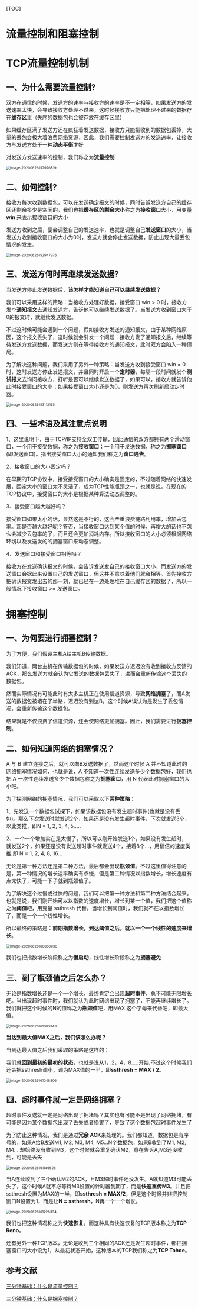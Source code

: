[TOC]

# 流量控制和阻塞控制

# TCP流量控制机制

## 一、为什么需要流量控制?

双方在通信的时候，发送方的速率与接收方的速率是不一定相等，如果发送方的发送速率太快，会导致接收方处理不过来，这时候接收方只能把处理不过来的数据存在**缓存区**里（失序的数据包也会被存放在缓存区里）

如果缓存区满了发送方还在疯狂着发送数据，接收方只能把收到的数据包丢掉，大量的丢包会极大着浪费网络资源，因此，我们需要控制发送方的发送速率，让接收方与发送方处于一种**动态平衡**才好

对发送方发送速率的控制，我们称之为**流量控制**

<img src="E:/black user/Java/有道云截图/image-20200626152926819.png" alt="image-20200626152926819" style="zoom:67%;" />



## 二、如何控制?

接收方每次收到数据包，可以在发送确定报文的时候，同时告诉发送方自己的缓存区还剩余多少是空闲的，我们也把**缓存区的剩余大小**称之为**接收窗口**大小，用变量 **win** 来表示接收窗口的大小

发送方收到之后，便会调整自己的发送速率，也就是调整自己**发送窗口**的大小，当发送方收到接收窗口的大小为0时，发送方就会停止发送数据，防止出现大量丢包情况的发生。

<img src="E:/black user/Java/有道云截图/image-20200626152947976.png" alt="image-20200626152947976" style="zoom:67%;" />



## 三、发送方何时再继续发送数据?

当发送方停止发送数据后，**该怎样才能知道自己可以继续发送数据？**

我们可以采用这样的策略：当接收方处理好数据，接受窗口 win > 0 时，接收方发个**通知报文**去通知发送方，告诉他可以继续发送数据了。当发送方收到窗口大于0的报文时，就继续发送数据。

不过这时候可能会遇到一个问题，假如接收方发送的通知报文，由于某种网络原因，这个报文丢失了，这时候就会引发一个问题：接收方发了通知报文后，继续等待发送方发送数据，而发送方则在等待接收方的通知报文，此时双方会陷入一种僵局。

为了解决这种问题，我们采用了另外一种策略：当发送方收到接受窗口 win = 0 时，这时发送方停止发送报文，并且同时开启一个**定时器**，每隔一段时间就发个**测试报文**去询问接收方，打听是否可以继续发送数据了，如果可以，接收方就告诉他此时接受窗口的大小；如果接受窗口大小还是为0，则发送方再次刷新启动定时器。

<img src="E:/black user/Java/有道云截图/image-20200626153112165.png" alt="image-20200626153112165" style="zoom:67%;" />





## 四、一些术语及其注意点说明

​	1、这里说明下，由于TCP/IP支持全双工传输，因此通信的双方都拥有两个滑动窗口，一个用于接受数据，称之为**接收窗口**；一个用于发送数据，称之为**拥塞窗口**(即发送窗口)。指出接受窗口大小的通知我们称之为**窗口通告**。

2、接收窗口的大小固定吗？

在早期的TCP协议中，接受接受窗口的大小确实是固定的，不过随着网络的快速发展，固定大小的窗口太不灵活了，成为TCP性能瓶颈之一，也就是说，在现在的TCP协议中，接受窗口的大小是根据某种算法动态调整的。

3、接受窗口越大越好吗？

接受窗口如果太小的话，显然这是不行的，这会严重浪费链路利用率，增加丢包率。那是否越大越好呢？答否，当接收窗口达到某个值的时候，再增大的话也不怎么会减少丢包率的了，而且还会更加消耗内存。所以接收窗口的大小必须根据网络环境以及发送发的的拥塞窗口来动态调整。

4、发送窗口和接受窗口相等吗？

接收方在发送确认报文的时候，会告诉发送发自己的接收窗口大小，而发送方的发送窗口会据此来设置自己的发送窗口，但这并不意味着他们就会相等。首先接收方把确认报文发出去的那一刻，就已经在一边处理堆在自己缓存区的数据了，所以一般情况下接收窗口 >= 发送窗口。





# 拥塞控制

## 一、为何要进行拥塞控制？

为了方便，我们假设主机A给主机B传输数据。

我们知道，两台主机在传输数据包的时候，如果发送方迟迟没有收到接收方反馈的ACK，那么发送方就会认为它发送的数据包丢失了，进而会重新传输这个丢失的数据包。

然而实际情况有可能此时有太多主机正在使用信道资源，导致**网络拥塞**了，而A发送的数据包被堵在了半路，迟迟没有到达B。这个时候A误认为是发生了丢包情况，会重新传输这个数据包。

结果就是不仅浪费了信道资源，还会使网络更加拥塞。因此，我们需要进行**拥塞控制**。



## 二、如何知道网络的拥塞情况？

A 与 B 建立连接之后，就可以向B发送数据了，然而这个时候 A 并不知道此时的网络拥塞情况如何，也就是说，A 不知道一次性连续发送多少个数据包好，我们也把 A 一次性连续发送多少个数据包称之为**拥塞窗口**，用 N 代表此时拥塞窗口的大小吧。

为了探测网络的拥塞情况，我们可以采取以下**两种策略**：

1、先发送一个数据包试探下，如果该数据包没有发生超时事件(也就是没有丢包)。那么下次发送时就发送2个，如果还是没有发生超时事件，下次就发送3个，以此类推，即N = 1, 2, 3, 4, 5…..

2、一个一个增加实在是太慢了，所以可以刚开始发送1个，如果没有发生超时，就发送2个，如果还是没有发送超时事件就发送4个，接着8个…，用翻倍的速度类推,即 N = 1, 2, 4, 8, 16…

无论是第一种方法还是第二种方法，最后都会出现**瓶颈值**。不过这里值得注意的是，第一种情况的增长速率确实有点慢，但是第二种情况以指数增长，增长速度有点太快了，可能一下子就到瓶颈值了。

为了解决这个过慢或过快的问题，我们可以把第一种方法和第二种方法结合起来。也就是说，我们刚开始可以以指数的速度增长，增长到某一个值，我们把这个值称之为**阈值**吧，用变量 ssthresh 代替。当增长到阈值时，我们就不在以指数增长了，而是一个一个线性增长。

所以最终的策略是：**前期指数增长，到达阈值之后，就以一个一个线性的速度来增长**。

<img src="E:/black user/Java/有道云截图/image-20200626160850930.png" alt="image-20200626160850930" style="zoom:67%;" />

我们也把指数增长阶段称之为**慢启动**，线性增长阶段称之为**拥塞避免**





## 三、到了瓶颈值之后怎么办？

无论是指数增长还是一个一个增长，最终肯定会出现**超时事件**，总不可能无限增长吧。当出现超时事件时，我们就认为此时网络出现了拥塞了，不能再继续增长了。我们就把这个时候的N的值称之为**瓶颈值**吧，用MAX 这个字母来代替吧，即最大值。

<img src="E:/black user/Java/有道云截图/image-20200626161003343.png" alt="image-20200626161003343" style="zoom:67%;" />



**当达到最大值MAX之后，我们该怎么办呢？**

当到达最大值之后我们采取的策略是这样的：

我们就**回到最初的最初的状态**，也就是说从1，2，4，8…..开始,不过这个时候我们还会把ssthresh调小，调为MAX值的一半，即**ssthresh = MAX / 2**。

<img src="E:/black user/Java/有道云截图/image-20200626161048806.png" alt="image-20200626161048806" style="zoom:67%;" />



## 四、超时事件就一定是网络拥塞？

超时事件发送就一定是网络出现了拥堵吗？其实也有可能不是出现了网络拥堵，有可能是因为某个数据包出现了丢失或者损害了，导致了这个数据包超时事件发生了

为了防止这种情况，我们是通过**冗余 ACK**来处理的。我们都知道，数据包是有序号的，如果A给B发送M1, M2, M3, M4, M5…N个数据包，如果B收到了M1, M2, M4….却始终没有收到M3，这个时候就会重复确认M2，意在告诉A,M3还没收到，可能是丢失

<img src="E:/black user/Java/有道云截图/image-20200626161146628.png" alt="image-20200626161146628" style="zoom:67%;" />

当A连续收到了三个确认M2的ACK，且M3超时事件还没发生。A就知道M3可能丢失了，这个时候A就不必等待M3设置的计时器到期了，而是**快速重传M3**。并且把ssthresh设置为MAX的一半，即**ssthresh = MAX/2**，但是这个时候并非把控制窗口N设置为1，而是让**N = ssthresh**，N再一个一个增长。

<img src="E:/black user/Java/有道云截图/image-20200626161226334.png" alt="image-20200626161226334" style="zoom:67%;" />



我们也把这种情况称之为**快速恢复**。而这种具有快速恢复的TCP版本称之为**TCP Reno**。

还有另外一种TCP版本，无论是收到三个相同的ACK还是发生超时事件，都把拥塞窗口的大小设为1，从最初状态开始，这种版本的TCP我们称之为**TCP Tahoe**。









## 参考文献

[三分钟基础：什么是流量控制？](https://mp.weixin.qq.com/s?__biz=Mzg2NzA4MTkxNQ==&mid=2247486593&idx=2&sn=44bcbb94cb0f9011083db8284ceada81&scene=21#wechat_redirect)

[三分钟基础：什么是拥塞控制？](https://mp.weixin.qq.com/s?__biz=Mzg2NzA4MTkxNQ==&mid=2247486586&idx=2&sn=88e9835deb2c1b85ea42b5de13b81e72&scene=21#wechat_redirect)





